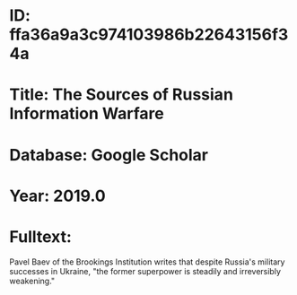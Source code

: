 # ID: ffa36a9a3c974103986b22643156f34a
# Title: The Sources of Russian Information Warfare
# Database: Google Scholar
# Year: 2019.0
# Fulltext:
Pavel Baev of the Brookings Institution writes that despite Russia's military successes in Ukraine, "the former superpower is steadily and irreversibly weakening."
